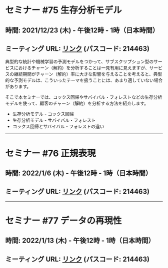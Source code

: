 # セミナー #75 生存分析モデル

## 時間: 2021/12/23 (木) - 午後12時 - 1時（日本時間）

## ミーティング URL: [リンク](https://us02web.zoom.us/j/331585134?pwd=VGVyeXBRWjFMT2hESFdhSU45Z2d0dz09) (パスコード: 214463)

典型的な統計や機械学習の予測モデルをつかって、サブスクリプション型のサービスにおけるチャーン（解約）を分析することは一見有用に見えますが、サービスの継続期間がチャーン（解約）率に大きな影響を与えることを考えると、典型的な予測モデルは、こういったテーマを扱うことには、あまり適していない場合があります。

そこで本セミナーでは、コックス回帰やサバイバル・フォレストなどの生存分析モデルを使って、顧客のチャーン（解約）を分析する方法を紹介します。

* 生存分析モデル - コックス回帰
* 生存分析モデル - サバイバル・フォレスト
* コックス回帰とサバイバル・フォレストの違い

----

# セミナー #76 正規表現

## 時間: 2022/1/6 (木) - 午後12時 - 1時（日本時間）

## ミーティング URL: [リンク](https://us02web.zoom.us/j/331585134?pwd=VGVyeXBRWjFMT2hESFdhSU45Z2d0dz09) (パスコード: 214463)

----

# セミナー #77 データの再現性

## 時間: 2022/1/13 (木) - 午後12時 - 1時（日本時間）

## ミーティング URL: [リンク](https://us02web.zoom.us/j/331585134?pwd=VGVyeXBRWjFMT2hESFdhSU45Z2d0dz09) (パスコード: 214463)
